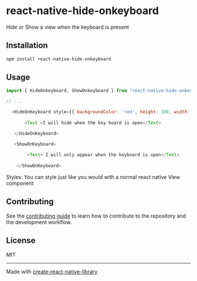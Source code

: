 # react-native-hide-onkeyboard

Hide or Show a view when the keyboard is present

## Installation

```sh
npm install react-native-hide-onkeyboard
```

## Usage

```js
import { HideOnkeyboard, ShowOnkeyboard } from "react-native-hide-onkeyboard";

// ...

  <HideOnKeyboard style={{ backgroundColor: 'red', height: 100, width: 100 }}>
       
       <Text >I will hide when the key board is open</Text>

   </HideOnKeyboard>

   <ShowOnKeyboard>
        
        <Text> I will only appear when the keyboard is open</Text>
        
    </ShowOnKeyboard>

```
Styles: You can style just like you would with a normal react native View component


## Contributing

See the [contributing guide](CONTRIBUTING.md) to learn how to contribute to the repository and the development workflow.

## License

MIT

---

Made with [create-react-native-library](https://github.com/callstack/react-native-builder-bob)
